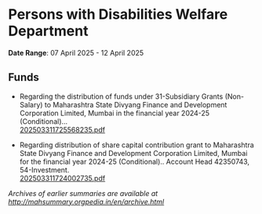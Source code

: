# Persons with Disabilities Welfare Department

**Date Range**: 07 April 2025 - 12 April 2025


## Funds
- Regarding the distribution of funds under 31-Subsidiary Grants (Non-Salary) to Maharashtra State Divyang Finance and Development Corporation Limited, Mumbai in the financial year 2024-25 (Conditional)...\
  [202503311725568235.pdf](https://gr.maharashtra.gov.in/Site/Upload/Government%20Resolutions/English/202503311725568235.pdf)

- Regarding distribution of share capital contribution grant to Maharashtra State Divyang Finance and Development Corporation Limited, Mumbai for the financial year 2024-25 (Conditional).. Account Head 42350743, 54-Investment.\
  [202503311724002735.pdf](https://gr.maharashtra.gov.in/Site/Upload/Government%20Resolutions/English/202503311724002735.pdf)


*Archives of earlier summaries are available at http://mahsummary.orgpedia.in/en/archive.html*
